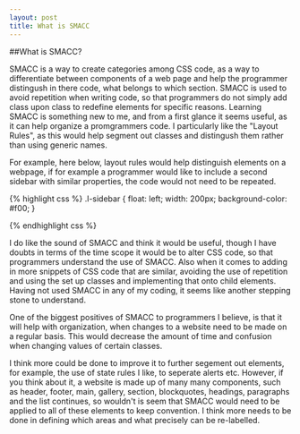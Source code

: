 ```yaml
---
layout: post
title: What is SMACC
---
```


##What is SMACC?

SMACC is a way to create categories among CSS code, as a way to differentiate between components of a web page and help the programmer distingush
in there code, what belongs to which section. SMACC is used to avoid repetition when writing code, so that programmers do not simply add class upon class
to redefine elements for specific reasons. Learning SMACC is something new to me, and from a first glance it seems useful, as it can help organize a promgrammers
code. I particularly like the "Layout Rules", as this would help segment out classes and distingush them rather than using generic names. 

For example, here below, layout rules would help distinguish elements on a webpage, if for example a programmer would like to include a 
second sidebar with similar properties, the code would not need to be repeated.


{% highlight css %}
.l-sidebar {
  float: left;
  width: 200px;
  background-color: #f00;
}

{% endhighlight css %}

I do like the sound of SMACC and think it would be useful, though I have doubts in terms of the time scope it would be to alter CSS code, so that
programmers understand the use of SMACC. Also when it comes to adding in more snippets of CSS code that are similar, avoiding the use of repetition and using
the set up classes and implementing that onto child elements. Having not used SMACC in any of my coding, it seems like another stepping stone to understand.

One of the biggest positives of SMACC to programmers I believe, is that it will help with organization, when changes to a website need to be made on a regular basis. This would decrease the amount of time and confusion when changing values of certain classes.

I think more could be done to improve it to further segement out elements, for example, the use of state rules I like, to seperate alerts etc. However, 
if you think about it, a website is made up of many many components, such as header, footer, main, gallery, section, blockquotes, headings, paragraphs and the 
list continues, so wouldn't is seem that SMACC would need to be applied to all of these elements to keep convention. I think more needs to be done
in defining which areas and what precisely can be re-labelled.
 
